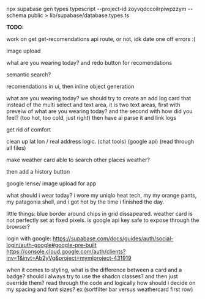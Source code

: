 npx supabase gen types typescript --project-id zoyvqdccoilrpiwpzzym --schema public > lib/supabase/database.types.ts


**TODO:**

work on get get-recomendations api route, or not, idk
date one off errors :(

image upload

what are you wearing today? and redo button for recomendations

semantic search?

recomendations in ui, then inline object generation


what are you wearing today?
we should try to create an add log card that instead of the multi select and text area, it is two text areas, first with preveiw of what are you wearing today? and the second with how did you feel? (too hot, too cold, just right) then have ai parse it and link logs


get rid of comfort

clean up lat lon / real address logic. (chat tools) (google api) (read through all files)

make weather card able to search other places weather?

then add a history button

google lense/ image upload for app

what should i wear today?
i wore my uniqlo heat tech, my my orange pants, my patagonia shell, and i got hot by the time i finished the day.

little things: blue border around chips in grid dissapeared. weather card is not perfectly set at fixed pixels. is google api key safe to expose through the browser?


login with google:
https://supabase.com/docs/guides/auth/social-login/auth-google#google-pre-built
https://console.cloud.google.com/auth/clients?inv=1&invt=Ab2yVg&project=mymlproject-431919

when it comes to styling, what is the difference between a card and a badge? should i always try to use the shadcn classes? and then just override them?
read through the code
and logically how should i decide on my spacing and font sizes? ex (sortfilter bar versus weathercard first row)